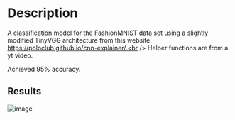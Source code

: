 # Description
A classification model for the FashionMNIST data set using a slightly modified TinyVGG architecture from this website: https://poloclub.github.io/cnn-explainer/.<br />
Helper functions are from a yt video.

Achieved 95% accuracy.

## Results
![image](https://github.com/user-attachments/assets/0c1caa61-31ff-4b5d-bbc6-fb576b5c4578)
